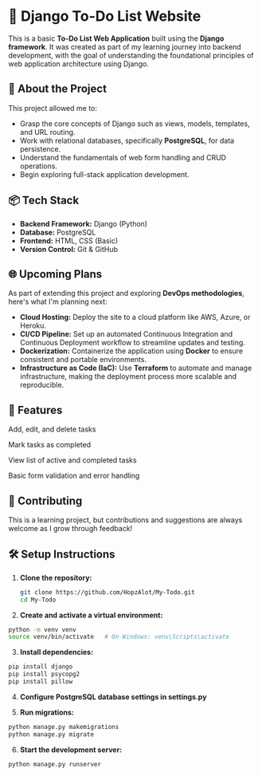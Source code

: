 # 📝 Django To-Do List Website

This is a basic **To-Do List Web Application** built using the **Django framework**. It was created as part of my learning journey into backend development, with the goal of understanding the foundational principles of web application architecture using Django.

## 🚀 About the Project

This project allowed me to:

- Grasp the core concepts of Django such as views, models, templates, and URL routing.
- Work with relational databases, specifically **PostgreSQL**, for data persistence.
- Understand the fundamentals of web form handling and CRUD operations.
- Begin exploring full-stack application development.

## 📦 Tech Stack

- **Backend Framework:** Django (Python)
- **Database:** PostgreSQL
- **Frontend:** HTML, CSS (Basic)
- **Version Control:** Git & GitHub

## 🌐 Upcoming Plans

As part of extending this project and exploring **DevOps methodologies**, here's what I'm planning next:

- **Cloud Hosting:** Deploy the site to a cloud platform like AWS, Azure, or Heroku.
- **CI/CD Pipeline:** Set up an automated Continuous Integration and Continuous Deployment workflow to streamline updates and testing.
- **Dockerization:** Containerize the application using **Docker** to ensure consistent and portable environments.
- **Infrastructure as Code (IaC):** Use **Terraform** to automate and manage infrastructure, making the deployment process more scalable and reproducible.

## 📌 Features
Add, edit, and delete tasks

Mark tasks as completed

View list of active and completed tasks

Basic form validation and error handling

## 🤝 Contributing
This is a learning project, but contributions and suggestions are always welcome as I grow through feedback!

## 🛠 Setup Instructions

1. **Clone the repository:**
   ```bash
   git clone https://github.com/HopzAlot/My-Todo.git
   cd My-Todo
   ```
2. **Create and activate a virtual environment:**

```bash
python -m venv venv
source venv/bin/activate   # On Windows: venv\Scripts\activate
```
3. **Install dependencies:**

```bash
pip install django
pip install psycopg2
pip install pillow
```
4. **Configure PostgreSQL database settings in settings.py**

5. **Run migrations:**

```bash
python manage.py makemigrations
python manage.py migrate
```
6. **Start the development server:**

```bash
python manage.py runserver
```
  
